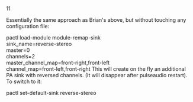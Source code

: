 11

Essentially the same approach as Brian's above, but without touching any configuration file:

pactl load-module module-remap-sink \
    sink_name=reverse-stereo \
    master=0 \
    channels=2 \
    master_channel_map=front-right,front-left \
    channel_map=front-left,front-right
This will create on the fly an additional PA sink with reversed channels. (It will disappear after pulseaudio restart). To switch to it:

pactl set-default-sink reverse-stereo
